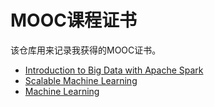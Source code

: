 MOOC课程证书
===========

该仓库用来记录我获得的MOOC证书。


* [Introduction to Big Data with Apache Spark](spark_Certificate.pdf)
* [Scalable Machine Learning](scalable_ml_Certificate.pdf)
* [Machine Learning](machine_learning.png)
